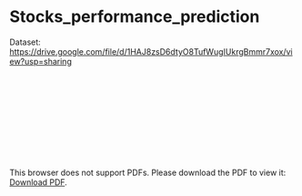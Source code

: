 # Stocks_performance_prediction

Dataset: https://drive.google.com/file/d/1HAJ8zsD6dtyO8TufWugIUkrgBmmr7xox/view?usp=sharing

<object data="https://github.com/ashrayanand/Stocks_performance_prediction/blob/main/term_paper_final_draft_MDS201905.pdf" type="application/pdf" width="700px" height="700px">
    <embed src="https://github.com/ashrayanand/Stocks_performance_prediction/blob/main/term_paper_final_draft_MDS201905.pdf">
        <p>This browser does not support PDFs. Please download the PDF to view it: <a href="https://github.com/ashrayanand/Stocks_performance_prediction/blob/main/term_paper_final_draft_MDS201905.pdf">Download PDF</a>.</p>
    </embed>
</object>
